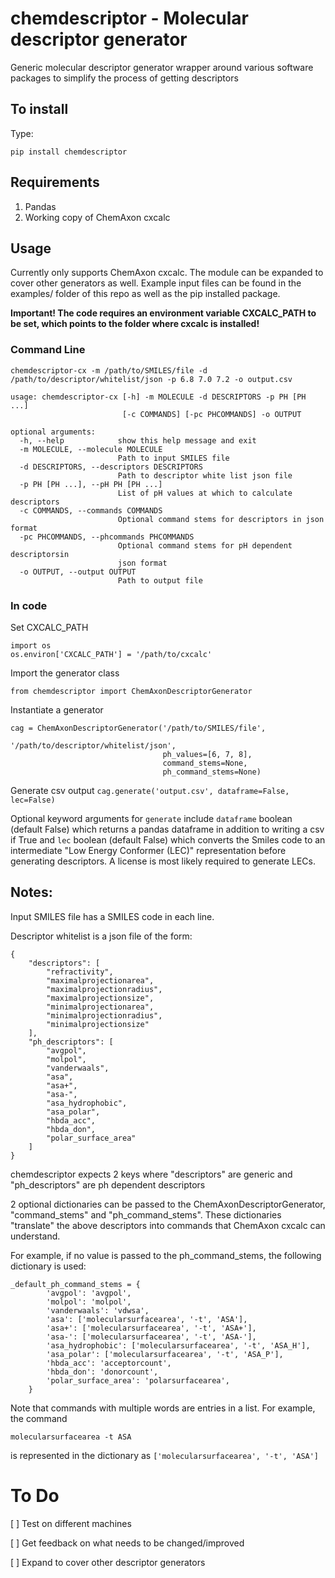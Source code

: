 # chemdescriptor - Molecular descriptor generator
Generic molecular descriptor generator wrapper around various software packages to simplify the process of getting descriptors

## To install
Type:

```pip install chemdescriptor```

## Requirements
1. Pandas
2. Working copy of ChemAxon cxcalc

## Usage
Currently only supports ChemAxon cxcalc. The module can be expanded to cover other generators as well.
Example input files can be found in the examples/ folder of this repo as well as the pip installed package.

**Important! The code requires an environment variable CXCALC_PATH to be set, which points to the folder where cxcalc is installed!**

### Command Line
```
chemdescriptor-cx -m /path/to/SMILES/file -d /path/to/descriptor/whitelist/json -p 6.8 7.0 7.2 -o output.csv
```

```
usage: chemdescriptor-cx [-h] -m MOLECULE -d DESCRIPTORS -p PH [PH ...]
                         [-c COMMANDS] [-pc PHCOMMANDS] -o OUTPUT

optional arguments:
  -h, --help            show this help message and exit
  -m MOLECULE, --molecule MOLECULE
                        Path to input SMILES file
  -d DESCRIPTORS, --descriptors DESCRIPTORS
                        Path to descriptor white list json file
  -p PH [PH ...], --pH PH [PH ...]
                        List of pH values at which to calculate descriptors
  -c COMMANDS, --commands COMMANDS
                        Optional command stems for descriptors in json format
  -pc PHCOMMANDS, --phcommands PHCOMMANDS
                        Optional command stems for pH dependent descriptorsin
                        json format
  -o OUTPUT, --output OUTPUT
                        Path to output file
```

### In code
Set CXCALC_PATH

```
import os
os.environ['CXCALC_PATH'] = '/path/to/cxcalc'
```

Import the generator class

``` from chemdescriptor import ChemAxonDescriptorGenerator ```

Instantiate a generator
``` 
cag = ChemAxonDescriptorGenerator('/path/to/SMILES/file',
                                  '/path/to/descriptor/whitelist/json',
                                  ph_values=[6, 7, 8],
                                  command_stems=None,
                                  ph_command_stems=None)
```

Generate csv output
``` cag.generate('output.csv', dataframe=False, lec=False) ```

Optional keyword arguments for `generate` include `dataframe` boolean (default False) which returns a pandas dataframe in addition to writing a csv if True
and `lec` boolean (default False) which converts the Smiles code to an intermediate "Low Energy Conformer (LEC)" representation before generating descriptors.
A license is most likely required to generate LECs.

## Notes:

Input SMILES file has a SMILES code in each line.

Descriptor whitelist is a json file of the form:
```
{
    "descriptors": [
        "refractivity",
        "maximalprojectionarea",
        "maximalprojectionradius",
        "maximalprojectionsize",
        "minimalprojectionarea",
        "minimalprojectionradius",
        "minimalprojectionsize"
    ],
    "ph_descriptors": [
        "avgpol",
        "molpol",
        "vanderwaals",
        "asa",
        "asa+",
        "asa-",
        "asa_hydrophobic",
        "asa_polar",
        "hbda_acc",
        "hbda_don",
        "polar_surface_area"
    ]
}
```

chemdescriptor expects 2 keys where "descriptors" are generic and "ph_descriptors" are ph dependent descriptors

2 optional dictionaries can be passed to the ChemAxonDescriptorGenerator, "command_stems" and "ph_command_stems".
These dictionaries "translate" the above descriptors into commands that ChemAxon cxcalc can understand.

For example, if no value is passed to the ph_command_stems, the following dictionary is used:

```
_default_ph_command_stems = {
        'avgpol': 'avgpol',
        'molpol': 'molpol',
        'vanderwaals': 'vdwsa',
        'asa': ['molecularsurfacearea', '-t', 'ASA'],
        'asa+': ['molecularsurfacearea', '-t', 'ASA+'],
        'asa-': ['molecularsurfacearea', '-t', 'ASA-'],
        'asa_hydrophobic': ['molecularsurfacearea', '-t', 'ASA_H'],
        'asa_polar': ['molecularsurfacearea', '-t', 'ASA_P'],
        'hbda_acc': 'acceptorcount',
        'hbda_don': 'donorcount',
        'polar_surface_area': 'polarsurfacearea',
    }
```

Note that commands with multiple words are entries in a list. For example, the command 

```molecularsurfacearea -t ASA```

is represented in the dictionary as ```['molecularsurfacearea', '-t', 'ASA']```

# To Do
[ ] Test on different machines

[ ] Get feedback on what needs to be changed/improved

[ ] Expand to cover other descriptor generators
